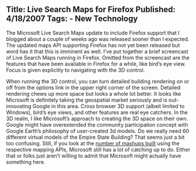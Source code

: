 Title: Live Search Maps for Firefox
Published: 4/18/2007
Tags:
    - New Technology
---
The Microsoft Live Search Maps update to include Firefox support that I blogged about a couple of weeks ago was released sooner than I expected. The updated maps API supporting Firefox has not yet been released but word has it that this is imminent as well. I’ve put together a brief screencast of Live Search Maps running in Firefox. Omitted from the screencast are the features that have been available in Firefox for a while, like bird’s eye view. Focus is given explicitly to navigating with the 3D control.

When running the 3D control, you can turn detailed building rendering on or off from the options link in the upper right corner of the screen. Detailed rendering chews up more space but looks a whole lot better. It looks like Microsoft is definitely taking the geospatial market seriously and is out-innovating Google in this area. Cross browser 3D support (albeit limited to Windows), bird’s eye views, and other features are real eye catchers. In the 3D realm, I like Microsoft’s approach to creating the 3D space on their own. Google might have overextended the community participation concept with Google Earth’s philosophy of user-created 3d models. Do we really need 60 different virtual models of the Empire State Building? That seems just a bit too confusing. Still, if you look at the [number of mashups built](https://www.programmableweb.com/apis/directory) using the respective mapping APIs, Microsoft still has a lot of catching up to do. Either that or folks just aren’t willing to admit that Microsoft might actually have something here.